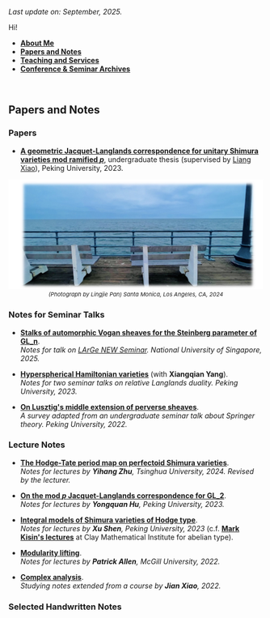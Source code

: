 _Last update on: September, 2025._

Hi! 

- [**About Me**](./index.md)
- [**Papers and Notes**](./blurbs.md)
- [**Teaching and Services**](./teaching.md)
- [**Conference & Seminar Archives**](./activities.md)

<br>

## Papers and Notes

### Papers

- [**A geometric Jacquet-Langlands correspondence for unitary Shimura varieties mod ramified _p_**](./blurbs/undergradthesis.pdf), undergraduate thesis (supervised by [Liang Xiao](https://bicmr.pku.edu.cn/~lxiao/index.htm)), Peking University, 2023.

<p align="center" style="font-style: italic; font-size:11px"> <img src="./SantaMonica.jpeg" alt="x" style="width:600px"> <br/> (Photograph by Lingjie Pan) Santa Monica, Los Angeles, CA, 2024</p>

### Notes for Seminar Talks

- [**Stalks of automorphic Vogan sheaves for the Steinberg parameter of GL_n**](./blurbs/St-stalks.pdf). <br/>
  _Notes for talk on [LArGe NEW Seminar](http://www.davidrenshawhansen.net/largenew.html). National University of Singapore, 2025._

- [**Hyperspherical Hamiltonian varieties**](./blurbs/hamiltonian.pdf) (with **Xiangqian Yang**). <br/>
  _Notes for two seminar talks on relative Langlands duality. Peking University, 2023._ 

- [**On Lusztig's middle extension of perverse sheaves**](./blurbs/MidExt.pdf). <br/>
  _A survey adapted from an undergraduate seminar talk about Springer theory. Peking University, 2022._


### Lecture Notes

- [**The Hodge-Tate period map on perfectoid Shimura varieties**](./blurbs/HT.pdf). <br/>
  _Notes for lectures by **Yihang Zhu**, Tsinghua University, 2024. Revised by the lecturer._ 

- [**On the mod _p_ Jacquet-Langlands correspondence for GL_2**](./blurbs/modpJL.pdf). <br/>
  _Notes for lectures by **Yongquan Hu**, Peking University, 2023._

- [**Integral models of Shimura varieties of Hodge type**](./blurbs/ShenIntegralModel.pdf). <br/>
  _Notes for lectures by **Xu Shen**, Peking University, 2023_ 
  (c.f. [**Mark Kisin's lectures**](./blurbs/KisinIntegralModels.pdf) at Clay Mathematical Institute for abelian type).

- [**Modularity lifting**](./blurbs/modlift.pdf). <br/>
  _Notes for lectures by **Patrick Allen**, McGill University, 2022._
  
- [**Complex analysis**](./blurbs/complex.pdf). <br/>
 _Studying notes extended from a course by **Jian Xiao**, 2022._


### Selected Handwritten Notes



